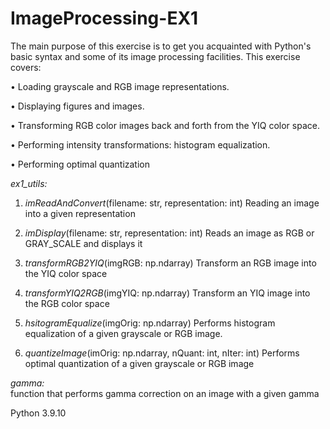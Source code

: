 # ImageProcessing-EX1

The main purpose of this exercise is to get you acquainted with Python's basic syntax and some of its
image processing facilities. This exercise covers:

• Loading grayscale and RGB image representations.

• Displaying figures and images.

• Transforming RGB color images back and forth from the YIQ color space.

• Performing intensity transformations: histogram equalization.

• Performing optimal quantization


*ex1_utils:*
1. *imReadAndConvert*(filename: str, representation: int)
   Reading an image into a given representation
   
2. *imDisplay*(filename: str, representation: int)
    Reads an image as RGB or GRAY_SCALE and displays it
    
3. *transformRGB2YIQ*(imgRGB: np.ndarray)
    Transform an RGB image into the YIQ color space
    
4. *transformYIQ2RGB*(imgYIQ: np.ndarray)
   Transform an YIQ image into the RGB color space
   
5. *hsitogramEqualize*(imgOrig: np.ndarray)
    Performs histogram equalization of a given grayscale or RGB image.
    
    
6. *quantizeImage*(imOrig: np.ndarray, nQuant: int, nIter: int)
    Performs optimal quantization of a given grayscale or RGB image
        
    
*gamma:*    
function that performs gamma correction on an image with a given gamma

Python 3.9.10
